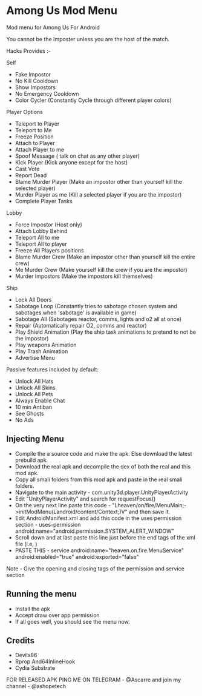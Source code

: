 # Among Us Mod Menu
Mod menu for Among Us For Android

You cannot be the Imposter unless you are the host of the match.

Hacks Provides :-

Self
- Fake Impostor
- No Kill Cooldown
- Show Impostors
- No Emergency Cooldown
- Color Cycler (Constantly Cycle through different player colors)

Player Options
- Teleport to Player
- Teleport to Me
- Freeze Position
- Attach to Player
- Attach Player to me
- Spoof Message ( talk on chat as any other player)
- Kick Player (Kick anyone except for the host)
- Cast Vote
- Report Dead
- Blame Murder Player (Make an impostor other than yourself kill the selected player)
- Murder Player as me (Kill a selected player if you are the impostor)
- Complete Player Tasks

Lobby
- Force Impostor (Host only)
- Attach Lobby Behind
- Teleport All to me
- Teleport All to player
- Freeze All Players positions
- Blame Murder Crew (Make an impostor other than yourself kill the entire crew)
- Me Murder Crew (Make yourself kill the crew if you are the impostor)
- Murder Impostors (Make the impostors kill themselves)

Ship
- Lock All Doors
- Sabotage Loop (Constantly tries to sabotage chosen system and sabotages when 'sabotage' is available in game)
- Sabotage All (Sabotages reactor, comms, lights and o2 all at once)
- Repair (Automatically repair O2, comms and reactor)
- Play Shield Animation (Play the ship task animations to pretend to not be the impostor)
- Play weapons Animation
- Play Trash Animation
- Advertise Menu


Passive features included by default:
- Unlock All Hats
- Unlock All Skins
- Unlock All Pets
- Always Enable Chat
- 10 min Antiban
- See Ghosts
- No Ads

## Injecting Menu
- Compile the a source code and make the apk. Else download the latest prebuild apk.
- Download the real apk and decompile the dex of both the real and this mod apk.
- Copy all smali folders from this mod apk and paste in the real smali folders.
- Navigate to the main activity - com.unity3d.player.UnityPlayerActivity
- Edit "UnityPlayerActivity" and search for requestFocus()
- On the very next line paste this code - "Lheaven/on/fire/MenuMain;->initModMenu(Landroid/content/Context;)V" and then save it.
- Edit AndroidManifest.xml and add this code in the uses permission section - uses-permission android:name="android.permission.SYSTEM_ALERT_WINDOW"
- Scroll down and at last paste this line just before the end tags of the xml file (i.e, </application></manifest>) 
- PASTE THIS - service android:name="heaven.on.fire.MenuService" android:enabled="true" android:exported="false"

Note - Give the opening and closing tags of the permission and service section


## Running the menu
- Install the apk
- Accept draw over app permission
- If all goes well, you should see the menu now.

## Credits
- Devilx86
- Rprop And64InlineHook
- Cydia Substrate

FOR RELEASED APK PING ME ON TELEGRAM - @Ascarre and join my channel - @ashopetech
